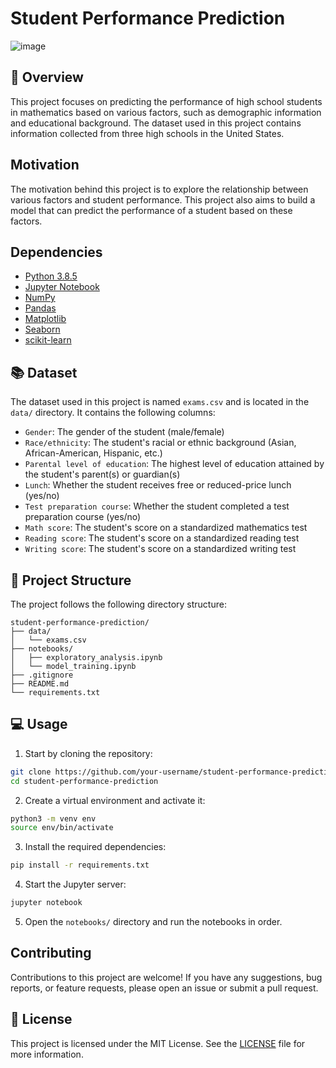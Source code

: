 # Student Performance Prediction

![image](https://github.com/g3rley/student-performance-prediction/assets/96620547/44504eef-8d8e-4bf7-9209-54ae4ddcdec6)
## 📝 Overview

This project focuses on predicting the performance of high school students in mathematics based on various factors, such as demographic information and educational background. The dataset used in this project contains information collected from three high schools in the United States.

## Motivation

The motivation behind this project is to explore the relationship between various factors and student performance. This project also aims to build a model that can predict the performance of a student based on these factors.

## Dependencies

- [Python 3.8.5](https://www.python.org/downloads/release/python-385/)
- [Jupyter Notebook](https://jupyter.org/install)
- [NumPy](https://numpy.org/install/)
- [Pandas](https://pandas.pydata.org/pandas-docs/stable/getting_started/install.html)
- [Matplotlib](https://matplotlib.org/stable/users/installing.html)
- [Seaborn](https://seaborn.pydata.org/installing.html)
- [scikit-learn](https://scikit-learn.org/stable/install.html)


## 📚 Dataset

The dataset used in this project is named `exams.csv` and is located in the `data/` directory. It contains the following columns:

- `Gender`: The gender of the student (male/female)
- `Race/ethnicity`: The student's racial or ethnic background (Asian, African-American, Hispanic, etc.)
- `Parental level of education`: The highest level of education attained by the student's parent(s) or guardian(s)
- `Lunch`: Whether the student receives free or reduced-price lunch (yes/no)
- `Test preparation course`: Whether the student completed a test preparation course (yes/no)
- `Math score`: The student's score on a standardized mathematics test
- `Reading score`: The student's score on a standardized reading test
- `Writing score`: The student's score on a standardized writing test

## 📁 Project Structure

The project follows the following directory structure:

```
student-performance-prediction/
├── data/
│   └── exams.csv
├── notebooks/
│   ├── exploratory_analysis.ipynb
│   └── model_training.ipynb
├── .gitignore
├── README.md
└── requirements.txt
```

## 💻 Usage

1. Start by cloning the repository:

```bash
git clone https://github.com/your-username/student-performance-prediction.git
cd student-performance-prediction
```

2. Create a virtual environment and activate it:

```bash
python3 -m venv env
source env/bin/activate
```

3. Install the required dependencies:

```bash
pip install -r requirements.txt
```

4. Start the Jupyter server:

```bash
jupyter notebook
```

5. Open the `notebooks/` directory and run the notebooks in order.

## Contributing

Contributions to this project are welcome! If you have any suggestions, bug reports, or feature requests, please open an issue or submit a pull request.

## 📜 License

This project is licensed under the MIT License. See the [LICENSE](LICENSE) file for more information.
